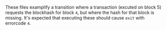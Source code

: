 These files examplify a transition where a transaction (excuted on block 5) requests the blockhash for block `4`, but
where the hash for that block is missing. It's expected that executing these should cause `exit` with errorcode `4`.
